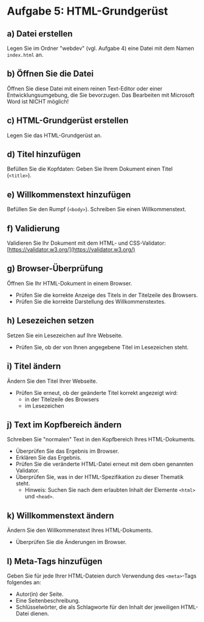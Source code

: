 # Aufgabe 5: HTML-Grundgerüst

## a) Datei erstellen
Legen Sie im Ordner "webdev" (vgl. Aufgabe 4) eine Datei mit dem Namen `index.html` an.

## b) Öffnen Sie die Datei
Öffnen Sie diese Datei mit einem reinen Text-Editor oder einer Entwicklungsumgebung, die Sie bevorzugen. Das Bearbeiten mit Microsoft Word ist NICHT möglich!

## c) HTML-Grundgerüst erstellen
Legen Sie das HTML-Grundgerüst an.

## d) Titel hinzufügen
Befüllen Sie die Kopfdaten: Geben Sie Ihrem Dokument einen Titel (`<title>`).

## e) Willkommenstext hinzufügen
Befüllen Sie den Rumpf (`<body>`). Schreiben Sie einen Willkommenstext.

## f) Validierung
Validieren Sie Ihr Dokument mit dem HTML- und CSS-Validator: [https://validator.w3.org/](https://validator.w3.org/)

## g) Browser-Überprüfung
Öffnen Sie Ihr HTML-Dokument in einem Browser.
- Prüfen Sie die korrekte Anzeige des Titels in der Titelzeile des Browsers.
- Prüfen Sie die korrekte Darstellung des Willkommenstextes.

## h) Lesezeichen setzen
Setzen Sie ein Lesezeichen auf Ihre Webseite.
- Prüfen Sie, ob der von Ihnen angegebene Titel im Lesezeichen steht.

## i) Titel ändern
Ändern Sie den Titel Ihrer Webseite.
- Prüfen Sie erneut, ob der geänderte Titel korrekt angezeigt wird:
  - in der Titelzeile des Browsers
  - im Lesezeichen

## j) Text im Kopfbereich ändern
Schreiben Sie "normalen" Text in den Kopfbereich Ihres HTML-Dokuments.
- Überprüfen Sie das Ergebnis im Browser.
- Erklären Sie das Ergebnis.
- Prüfen Sie die veränderte HTML-Datei erneut mit dem oben genannten Validator.
- Überprüfen Sie, was in der HTML-Spezifikation zu dieser Thematik steht.
  - Hinweis: Suchen Sie nach dem erlaubten Inhalt der Elemente `<html>` und `<head>`.

## k) Willkommenstext ändern
Ändern Sie den Willkommenstext Ihres HTML-Dokuments.
- Überprüfen Sie die Änderungen im Browser.

## l) Meta-Tags hinzufügen
Geben Sie für jede Ihrer HTML-Dateien durch Verwendung des `<meta>`-Tags folgendes an:
- Autor(in) der Seite.
- Eine Seitenbeschreibung.
- Schlüsselwörter, die als Schlagworte für den Inhalt der jeweiligen HTML-Datei dienen.
